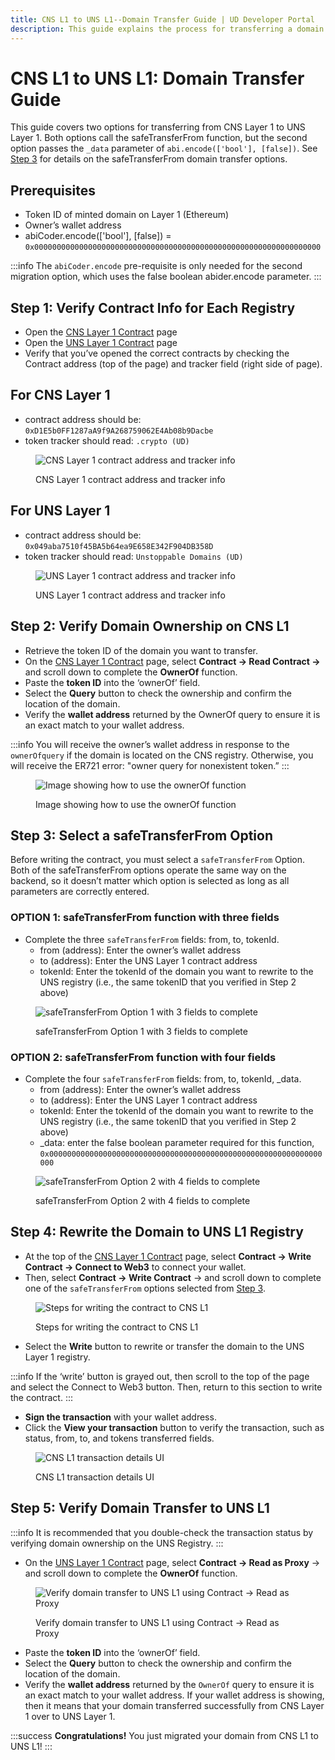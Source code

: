 ```yaml
---
title: CNS L1 to UNS L1--Domain Transfer Guide | UD Developer Portal
description: This guide explains the process for transferring a domain from CNS Layer 1 (Ethereum) registry to the UNS Layer 1 (Ethereum) registry.
---
```


# CNS L1 to UNS L1: Domain Transfer Guide

This guide covers two options for transferring from CNS Layer 1 to UNS Layer 1. Both options call the safeTransferFrom function, but the second option passes the ```_data``` parameter of ```abi.encode(['bool'], [false])```. See [Step 3](#step-3-select-a-safetransferfrom-option) for details on the safeTransferFrom domain transfer options.

## Prerequisites
* Token ID of minted domain on Layer 1 (Ethereum)
* Owner’s wallet address
* abiCoder.encode(['bool'], [false]) = ```0x0000000000000000000000000000000000000000000000000000000000000000```

:::info 
The ```abiCoder.encode``` pre-requisite is only needed for the second migration option, which uses the false boolean abider.encode parameter.
:::

## Step 1: Verify Contract Info for Each Registry
* Open the [CNS Layer 1 Contract](https://etherscan.io/address/0xD1E5b0FF1287aA9f9A268759062E4Ab08b9Dacbe) page 
* Open the [UNS Layer 1 Contract](https://etherscan.io/address/0x049aba7510f45BA5b64ea9E658E342F904DB358D) page 
* Verify that you’ve opened the correct contracts by checking the Contract address (top of the page) and tracker field (right side of page).

## For CNS Layer 1
* contract address should be: ```0xD1E5b0FF1287aA9f9A268759062E4Ab08b9Dacbe```
* token tracker should read: ```.crypto (UD)```

<figure>

![CNS Layer 1 contract address and tracker info](/images/cns-contract-verify.png)
	
<figcaption>CNS Layer 1 contract address and tracker info</figcaption>
</figure>

## For UNS Layer 1
* contract address should be: ```0x049aba7510f45BA5b64ea9E658E342F904DB358D```
* token tracker should read: ```Unstoppable Domains (UD)```

<figure>

![UNS Layer 1 contract address and tracker info](/images/uns-contract-verify.png)
	
<figcaption>UNS Layer 1 contract address and tracker info</figcaption>
</figure>

## Step 2: Verify Domain Ownership on CNS L1
* Retrieve the token ID of the domain you want to transfer.
* On the [CNS Layer 1 Contract](https://etherscan.io/address/0xD1E5b0FF1287aA9f9A268759062E4Ab08b9Dacbe) page, select **Contract -> Read Contract ->** and scroll down to complete the **OwnerOf** function.
* Paste the **token ID** into the ‘ownerOf’ field.
* Select the **Query** button to check the ownership and confirm the location of the domain.
* Verify the **wallet address** returned by the OwnerOf query to ensure it is an exact match to your wallet address.

:::info
You will receive the owner’s wallet address in response to the ```ownerOfquery``` if the domain is located on the CNS registry. Otherwise, you will receive the ER721 error: "owner query for nonexistent token.”
:::

<figure>

![Image showing how to use the ownerOf function](/images/cnsL1-to-unsL1_small.png)
	
<figcaption>Image showing how to use the ownerOf function</figcaption>
</figure>

## Step 3: Select a safeTransferFrom Option
Before writing the contract, you must select a ```safeTransferFrom``` Option. Both of the safeTransferFrom options operate the same way on the backend, so it doesn’t matter which option is selected as long as all parameters are correctly entered.

### OPTION 1: safeTransferFrom function with three fields
* Complete the three ```safeTransferFrom``` fields: from, to, tokenId.
    * from (address): Enter the owner’s wallet address 
    * to (address): Enter the UNS Layer 1 contract address
    * tokenId: Enter the tokenId of the domain you want to rewrite to the UNS registry (i.e., the same tokenID that you verified in Step 2 above)

<figure>

![safeTransferFrom Option 1 with 3 fields to complete](/images/cns-safe-transfer-option1.png)
	
<figcaption>safeTransferFrom Option 1 with 3 fields to complete</figcaption>
</figure>

### OPTION 2: safeTransferFrom function with four fields
* Complete the four ```safeTransferFrom``` fields: from, to, tokenId, _data.
    * from (address): Enter the owner’s wallet address 
    * to (address): Enter the UNS Layer 1 contract address
    * tokenId: Enter the tokenId of the domain you want to rewrite to the UNS registry (i.e., the same tokenID that you verified in Step 2 above)
    * _data: enter the false boolean parameter required for this function, ```0x0000000000000000000000000000000000000000000000000000000000000000```

<figure>

![safeTransferFrom Option 2 with 4 fields to complete](/images/cns-safe-transfer-option2.png)
	
<figcaption>safeTransferFrom Option 2 with 4 fields to complete</figcaption>
</figure>

## Step 4: Rewrite the Domain to UNS L1 Registry
* At the top of the [CNS Layer 1 Contract](https://etherscan.io/address/0xD1E5b0FF1287aA9f9A268759062E4Ab08b9Dacbe) page, select **Contract -> Write Contract -> Connect to Web3** to connect your wallet.
* Then, select **Contract -> Write Contract** -> and scroll down to complete one of the ```safeTransferFrom``` options selected from [Step 3](#step-3-select-a-safetransferfrom-option).

<figure>

![Steps for writing the contract to CNS L1](/images/cns-write-contract-steps.png)
	
<figcaption>Steps for writing the contract to CNS L1</figcaption>
</figure>

* Select the **Write** button to rewrite or transfer the domain to the UNS Layer 1 registry.

:::info
If the ‘write’ button is grayed out, then scroll to the top of the page and select the Connect to Web3 button. Then, return to this section to write the contract.
:::

* **Sign the transaction** with your wallet address.
* Click the **View your transaction** button to verify the transaction, such as status, from, to, and tokens transferred fields.

<figure>

![CNS L1 transaction details UI](/images/cns-transaction-details.png)
	
<figcaption>CNS L1 transaction details UI</figcaption>
</figure>

## Step 5: Verify Domain Transfer to UNS L1
:::info
It is recommended that you double-check the transaction status by verifying domain ownership on the UNS Registry.
:::

* On the [UNS Layer 1 Contract](https://etherscan.io/address/0x049aba7510f45BA5b64ea9E658E342F904DB358D) page, select **Contract -> Read as Proxy** -> and scroll down to complete the **OwnerOf** function.

<figure>

![Verify domain transfer to UNS L1 using Contract -> Read as Proxy](/images/uns-L1-check-owner.png)
	
<figcaption>Verify domain transfer to UNS L1 using Contract -> Read as Proxy</figcaption>
</figure>

* Paste the **token ID** into the ‘ownerOf’ field.
* Select the **Query** button to check the ownership and confirm the location of the domain.
* Verify the **wallet address** returned by the ```OwnerOf``` query to ensure it is an exact match to your wallet address. If your wallet address is showing, then it means that your domain transferred successfully from CNS Layer 1 over to UNS Layer 1.

:::success
**Congratulations!** You just migrated your domain from CNS L1 to UNS L1!
:::